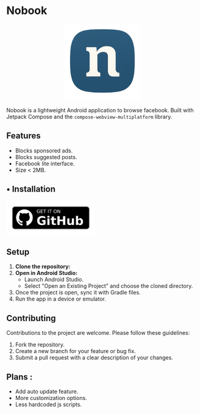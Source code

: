 # Nobook
<p align="center">
  <img src='images/nobook_github_cover.png' height='200' alt="nobook_cover">
</p>

Nobook is a lightweight Android application to browse facebook. Built with Jetpack Compose and the `compose-webview-multiplatform` library.

## Features

*  Blocks sponsored ads.
*  Blocks suggested posts.
*  Facebook lite interface.
*  Size < 2MB.

## • Installation

[<img src='images/get-it-on-github.png' alt='Get it on GitHub' height = "90">](https://github.com/ycngmn/Nobook/releases/latest)

## Setup

1.  **Clone the repository:**
2.  **Open in Android Studio:**
    *   Launch Android Studio.
    *   Select "Open an Existing Project" and choose the cloned directory.
3. Once the project is open, sync it with Gradle files.
4. Run the app in a device or emulator.


## Contributing

Contributions to the project are welcome. Please follow these guidelines:

1.  Fork the repository.
2.  Create a new branch for your feature or bug fix.
3.  Submit a pull request with a clear description of your changes.

## Plans :
- Add auto update feature.
- More customization options.
- Less hardcoded js scripts.